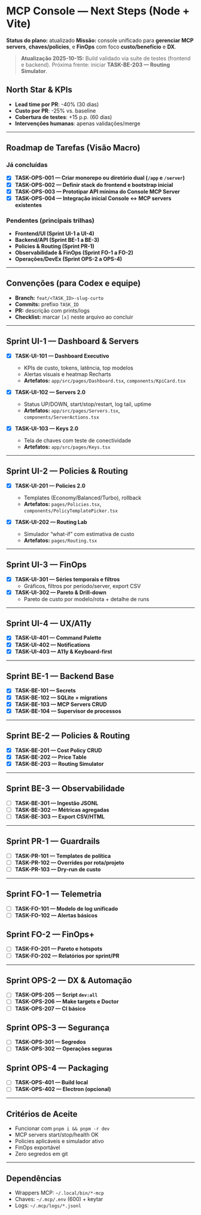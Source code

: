 # MCP Console — Next Steps (Node + Vite)
**Status do plano:** atualizado
**Missão:** console unificado para **gerenciar MCP servers**, **chaves/policies**, e **FinOps** com foco **custo/benefício** e **DX**.

> **Atualização 2025-10-15:** Build validado via suíte de testes (frontend e backend). Próxima frente: iniciar **TASK-BE-203 — Routing Simulator**.

## North Star & KPIs
- **Lead time por PR**: -40% (30 dias)
- **Custo por PR**: -25% vs. baseline
- **Cobertura de testes**: +15 p.p. (60 dias)
- **Intervenções humanas**: apenas validações/merge

---

## Roadmap de Tarefas (Visão Macro)
### Já concluídas
- [x] **TASK-OPS-001 — Criar monorepo ou diretório dual (`/app` e `/server`)**
- [x] **TASK-OPS-002 — Definir stack do frontend e bootstrap inicial**
- [x] **TASK-OPS-003 — Prototipar API mínima do Console MCP Server**
- [x] **TASK-OPS-004 — Integração inicial Console ↔ MCP servers existentes**

### Pendentes (principais trilhas)
- **Frontend/UI (Sprint UI-1 a UI-4)**
- **Backend/API (Sprint BE-1 a BE-3)**
- **Policies & Routing (Sprint PR-1)**
- **Observabilidade & FinOps (Sprint FO-1 a FO-2)**
- **Operações/DevEx (Sprint OPS-2 a OPS-4)**

---

## Convenções (para Codex e equipe)
- **Branch:** `feat/<TASK_ID>-slug-curto`
- **Commits:** prefixo `TASK_ID`
- **PR:** descrição com prints/logs
- **Checklist:** marcar `[x]` neste arquivo ao concluir

---

## Sprint UI-1 — Dashboard & Servers
- [x] **TASK-UI-101 — Dashboard Executivo**
  - KPIs de custo, tokens, latência, top modelos
  - Alertas visuais e heatmap Recharts
  - **Artefatos:** `app/src/pages/Dashboard.tsx`, `components/KpiCard.tsx`

- [x] **TASK-UI-102 — Servers 2.0**
  - Status UP/DOWN, start/stop/restart, log tail, uptime
  - **Artefatos:** `app/src/pages/Servers.tsx`, `components/ServerActions.tsx`

- [x] **TASK-UI-103 — Keys 2.0**
  - Tela de chaves com teste de conectividade
  - **Artefatos:** `app/src/pages/Keys.tsx`

---

## Sprint UI-2 — Policies & Routing
- [x] **TASK-UI-201 — Policies 2.0**
  - Templates (Economy/Balanced/Turbo), rollback
  - **Artefatos:** `pages/Policies.tsx`, `components/PolicyTemplatePicker.tsx`

- [x] **TASK-UI-202 — Routing Lab**
  - Simulador “what-if” com estimativa de custo
  - **Artefatos:** `pages/Routing.tsx`

---

## Sprint UI-3 — FinOps
- [x] **TASK-UI-301 — Séries temporais e filtros**
  - Gráficos, filtros por período/server, export CSV
- [x] **TASK-UI-302 — Pareto & Drill-down**
  - Pareto de custo por modelo/rota + detalhe de runs

---

## Sprint UI-4 — UX/A11y
- [x] **TASK-UI-401 — Command Palette**
- [x] **TASK-UI-402 — Notifications**
- [x] **TASK-UI-403 — A11y & Keyboard-first**

---

## Sprint BE-1 — Backend Base
- [x] **TASK-BE-101 — Secrets**
- [x] **TASK-BE-102 — SQLite + migrations**
- [x] **TASK-BE-103 — MCP Servers CRUD**
- [x] **TASK-BE-104 — Supervisor de processos**

---

## Sprint BE-2 — Policies & Routing
- [x] **TASK-BE-201 — Cost Policy CRUD**
 - [x] **TASK-BE-202 — Price Table**
- [x] **TASK-BE-203 — Routing Simulator**

---

## Sprint BE-3 — Observabilidade
- [ ] **TASK-BE-301 — Ingestão JSONL**
- [ ] **TASK-BE-302 — Métricas agregadas**
- [ ] **TASK-BE-303 — Export CSV/HTML**

---

## Sprint PR-1 — Guardrails
- [ ] **TASK-PR-101 — Templates de política**
- [ ] **TASK-PR-102 — Overrides por rota/projeto**
- [ ] **TASK-PR-103 — Dry-run de custo**

---

## Sprint FO-1 — Telemetria
- [ ] **TASK-FO-101 — Modelo de log unificado**
- [ ] **TASK-FO-102 — Alertas básicos**

## Sprint FO-2 — FinOps+
- [ ] **TASK-FO-201 — Pareto e hotspots**
- [ ] **TASK-FO-202 — Relatórios por sprint/PR**

---

## Sprint OPS-2 — DX & Automação
- [ ] **TASK-OPS-205 — Script `dev:all`**
- [ ] **TASK-OPS-206 — Make targets e Doctor**
- [ ] **TASK-OPS-207 — CI básico**

## Sprint OPS-3 — Segurança
- [ ] **TASK-OPS-301 — Segredos**
- [ ] **TASK-OPS-302 — Operações seguras**

## Sprint OPS-4 — Packaging
- [ ] **TASK-OPS-401 — Build local**
- [ ] **TASK-OPS-402 — Electron (opcional)**

---

## Critérios de Aceite
- Funcionar com `pnpm i && pnpm -r dev`
- MCP servers start/stop/health OK
- Policies aplicáveis e simulador ativo
- FinOps exportável
- Zero segredos em git

---

## Dependências
- Wrappers MCP: `~/.local/bin/*-mcp`
- Chaves: `~/.mcp/.env` (600) + keytar
- Logs: `~/.mcp/logs/*.jsonl`
